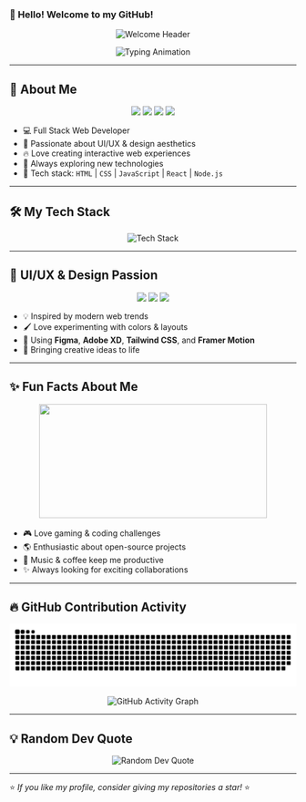### 👋 Hello! Welcome to my GitHub!

<p align="center">
  <img src="https://capsule-render.vercel.app/api?type=waving&color=gradient&height=200&section=header&text=Welcome!&fontSize=35&fontAlignY=40&desc=Frontend%20%26%20Backend%20Developer&descAlignY=65" alt="Welcome Header" />
</p>

<p align="center">
  <img src="https://readme-typing-svg.herokuapp.com?font=Fira+Code&weight=500&size=24&duration=4000&pause=1000&color=36BCF7&center=true&vCenter=true&width=600&lines=Full+Stack+Web+Developer;Passionate+about+Coding;Always+Learning+New+Things;UI/UX+Lover;Open+to+Collaboration" alt="Typing Animation" />
</p>

---

## 🚀 About Me

<p align="center">
  <img src="https://img.shields.io/badge/Code-JavaScript-informational?style=flat&logo=javascript&logoColor=white&color=yellow" />
  <img src="https://img.shields.io/badge/Framework-React-blue?style=flat&logo=react&logoColor=white" />
  <img src="https://img.shields.io/badge/Backend-Node.js-green?style=flat&logo=node.js&logoColor=white" />
  <img src="https://img.shields.io/badge/Design-Figma-purple?style=flat&logo=figma&logoColor=white" />
</p>

- 💻 Full Stack Web Developer
- 🎨 Passionate about UI/UX & design aesthetics
- 🔥 Love creating interactive web experiences
- 📖 Always exploring new technologies
- 🎯 Tech stack: `HTML` | `CSS` | `JavaScript` | `React` | `Node.js`

---

## 🛠 My Tech Stack

<p align="center">
  <img src="https://skillicons.dev/icons?i=html,css,js,react,nodejs,express,mongodb,git,github,figma,vscode,tailwind,webpack,docker" alt="Tech Stack" />
</p>

---

## 🎨 UI/UX & Design Passion

<p align="center">
  <img src="https://img.shields.io/badge/UI%2FUX-Creativity-orange?style=flat&logo=adobe" />
  <img src="https://img.shields.io/badge/Responsive%20Design-Flexible-red?style=flat&logo=css3" />
  <img src="https://img.shields.io/badge/Animation-Framer_Motion-blue?style=flat&logo=framer&logoColor=white" />
</p>

- 💡 Inspired by modern web trends
- 🖌 Love experimenting with colors & layouts
- 🎨 Using **Figma**, **Adobe XD**, **Tailwind CSS**, and **Framer Motion**
- 🚀 Bringing creative ideas to life

---

## ✨ Fun Facts About Me

<p align="center">
  <img src="https://media.giphy.com/media/SWoSkN6DxTszqIKEqv/giphy.gif" width="400" height="200" />
</p>

- 🎮 Love gaming & coding challenges
- 🌎 Enthusiastic about open-source projects
- 🎵 Music & coffee keep me productive
- ✨ Always looking for exciting collaborations

---

## 🔥 GitHub Contribution Activity

<p align="center">
  <img src="https://github.com/Platane/snk/raw/output/github-contribution-grid-snake.svg" alt="Contribution Snake Animation" />
</p>

<p align="center">
  <img src="https://activity-graph.herokuapp.com/graph?username=YOUR_GITHUB_USERNAME&theme=react-dark&hide_border=true&area=true" alt="GitHub Activity Graph" />
</p>

---

## 💡 Random Dev Quote

<p align="center">
  <img src="https://quotes-github-readme.vercel.app/api?type=horizontal&theme=radical" alt="Random Dev Quote" />
</p>

---

⭐️ _If you like my profile, consider giving my repositories a star!_ ⭐️
